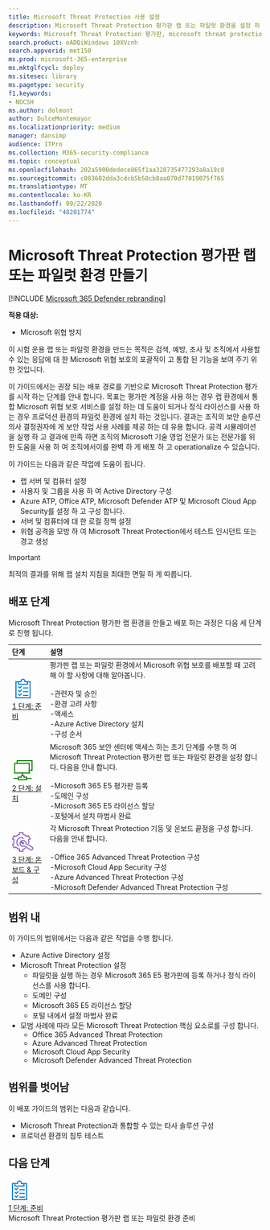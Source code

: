 ```yaml
---
title: Microsoft Threat Protection 사용 설정
description: Microsoft Threat Protection 평가판 랩 또는 파일럿 환경을 설정 하 여 장치, id, 데이터 및 응용 프로그램을 보호 하도록 설계 된 위협 방어 보호 솔루션을 통해 조직에서 도움을 얻을 수 있는 방법을 확인 하세요.
keywords: Microsoft Threat Protection 평가판, microsoft threat protection 체험, microsoft threat protection 평가 랩, microsoft 위협의 보호 파일럿, 사이버 보안, 고급 영구 위협, 엔터프라이즈 보안, 장치, 장치, id, 사용자, 데이터, 응용 프로그램, 사건, 자동화 된 조사 및 개선, 고급 구하기
search.product: eADQiWindows 10XVcnh
search.appverid: met150
ms.prod: microsoft-365-enterprise
ms.mktglfcycl: deploy
ms.sitesec: library
ms.pagetype: security
f1.keywords:
- NOCSH
ms.author: dolmont
author: DulceMontemayor
ms.localizationpriority: medium
manager: dansimp
audience: ITPro
ms.collection: M365-security-compliance
ms.topic: conceptual
ms.openlocfilehash: 202a5900dedece865f1aa328735477293a8a19c0
ms.sourcegitcommit: c083602dda3cdcb5b58cb8aa070d77019075f765
ms.translationtype: MT
ms.contentlocale: ko-KR
ms.lasthandoff: 09/22/2020
ms.locfileid: "48201774"
---
```

# <a name="create-a-microsoft-threat-protection-trial-lab-or-pilot-environment"></a>Microsoft Threat Protection 평가판 랩 또는 파일럿 환경 만들기 

[!INCLUDE [Microsoft 365 Defender rebranding](../includes/microsoft-defender.md)]


**적용 대상:**
- Microsoft 위협 방지

이 시험 운용 랩 또는 파일럿 환경을 만드는 목적은 검색, 예방, 조사 및 조직에서 사용할 수 있는 응답에 대 한 Microsoft 위협 보호의 포괄적이 고 통합 된 기능을 보여 주기 위한 것입니다. 

이 가이드에서는 권장 되는 배포 경로를 기반으로 Microsoft Threat Protection 평가를 시작 하는 단계를 안내 합니다. 목표는 평가판 계정을 사용 하는 경우 랩 환경에서 통합 Microsoft 위협 보호 서비스를 설정 하는 데 도움이 되거나 정식 라이선스를 사용 하는 경우 프로덕션 환경의 파일럿 환경에 설치 하는 것입니다. 결과는 조직의 보안 솔루션 의사 결정권자에 게 보안 작업 사용 사례를 제공 하는 데 유용 합니다. 공격 시뮬레이션을 실행 하 고 결과에 만족 하면 조직의 Microsoft 기술 영업 전문가 또는 전문가를 위한 도움을 사용 하 여 조직에서이를 완벽 하 게 배포 하 고 operationalize 수 있습니다. 

이 가이드는 다음과 같은 작업에 도움이 됩니다.
- 랩 서버 및 컴퓨터 설정
- 사용자 및 그룹을 사용 하 여 Active Directory 구성
- Azure ATP, Office ATP, Microsoft Defender ATP 및 Microsoft Cloud App Security를 설정 하 고 구성 합니다.
- 서버 및 컴퓨터에 대 한 로컬 정책 설정
- 위협 공격을 모방 하 여 Microsoft Threat Protection에서 테스트 인시던트 또는 경고 생성

>[!IMPORTANT]
>최적의 결과를 위해 랩 설치 지침을 최대한 면밀 하 게 따릅니다.


## <a name="deployment-phases"></a>배포 단계

Microsoft Threat Protection 평가판 랩 환경을 만들고 배포 하는 과정은 다음 세 단계로 진행 됩니다.

|단계 | 설명 | 
|:-------|:-----|
| ![1 단계: 준비](../../media/prepare.png)<br>[1 단계: 준비](prepare-mtpeval.md)| 평가판 랩 또는 파일럿 환경에서 Microsoft 위협 보호를 배포할 때 고려해 야 할 사항에 대해 알아봅니다. <br><br>-관련자 및 승인 <br> -환경 고려 사항 <br>-액세스 <br>-Azure Active Directory 설치 <br> -구성 순서
|  ![2 단계: 설치](../../media/setup.png) <br>[2 단계: 설치](setup-mtpeval.md)|  Microsoft 365 보안 센터에 액세스 하는 초기 단계를 수행 하 여 Microsoft Threat Protection 평가판 랩 또는 파일럿 환경을 설정 합니다. 다음을 안내 합니다.<br><br>-Microsoft 365 E5 평가판 등록 <br>  -도메인 구성<br>-Microsoft 365 E5 라이선스 할당<br>-포털에서 설치 마법사 완료|
|  ![3 단계: 온보드 & 구성](../../media/config-onboard.png) <br>[3 단계: 온보드 & 구성](config-mtpeval.md) | 각 Microsoft Threat Protection 기둥 및 온보드 끝점을 구성 합니다. 다음을 안내 합니다.<br><br>-Office 365 Advanced Threat Protection 구성<br>-Microsoft Cloud App Security 구성<br>-Azure Advanced Threat Protection 구성<br>-Microsoft Defender Advanced Threat Protection 구성 


## <a name="in-scope"></a>범위 내

이 가이드의 범위에서는 다음과 같은 작업을 수행 합니다.
-   Azure Active Directory 설정
-   Microsoft Threat Protection 설정
    -   파일럿을 실행 하는 경우 Microsoft 365 E5 평가판에 등록 하거나 정식 라이선스를 사용 합니다.
    -   도메인 구성
    -   Microsoft 365 E5 라이선스 할당
    -   포털 내에서 설정 마법사 완료
-   모범 사례에 따라 모든 Microsoft Threat Protection 핵심 요소로를 구성 합니다.
    -   Office 365 Advanced Threat Protection
    -   Azure Advanced Threat Protection
    -   Microsoft Cloud App Security
    -   Microsoft Defender Advanced Threat Protection

## <a name="out-of-scope"></a>범위를 벗어남

이 배포 가이드의 범위는 다음과 같습니다.

-   Microsoft Threat Protection과 통합할 수 있는 타사 솔루션 구성
-   프로덕션 환경의 침투 테스트

## <a name="next-step"></a>다음 단계
![1 단계: 준비](../../media/prepare.png) <br>[1 단계: 준비](prepare-mtpeval.md) 
<br> Microsoft Threat Protection 평가판 랩 또는 파일럿 환경 준비
